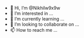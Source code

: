 - 👋 Hi, I’m @Nikhilw9x9w
- 👀 I’m interested in ...
- 🌱 I’m currently learning ...
- 💞️ I’m looking to collaborate on ...
- 📫 How to reach me ...

<!---
Nikhilw9x9w/Nikhilw9x9w is a ✨ special ✨ repository because its `README.md` (this file) appears on your GitHub profile.
You can click the Preview link to take a look at your changes.
--->

